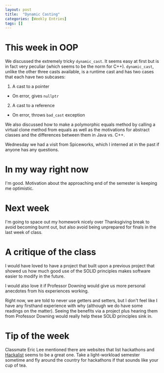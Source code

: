 ```yaml
---
layout: post
title:  "Dynamic Casting"
categories: [Weekly Entries]
tags: []
---
```

# This week in OOP

We discussed the extremely tricky `dynamic_cast`. It seems easy at first but is in fact very peculiar (which seems to be the norm for C++). `dynamic_cast`, unlike the other three casts available, is a runtime cast and has two cases that each have two subcases:

1. A cast to a pointer
* On error, gives `nullptr`
2. A cast to a reference
* On error, throws `bad_cast` exception

We also discussed how to make a polymorphic equals method by calling a virtual clone method from equals as well as the motivations for abstract classes and the differences between them in Java vs. C++.

Wednesday we had a visit from Spiceworks, which I interned at in the past if anyone has any questions.

# In my way right now

I'm good. Motivation about the approaching end of the semester is keeping me optimistic.

# Next week

I'm going to space out my homework nicely over Thanksgiving break to avoid becoming burnt out, but also avoid being unprepared for finals in the last week of class.

# A critique of the class

I would have loved to have a project that built upon a previous project that showed us how much good use of the SOLID principles makes software easier to modify in the future.

I would also love it if Professor Downing would give us more personal anecdotes from his experiences working.

Right now, we are told to never use getters and setters, but I don't feel like I have any firsthand experience with why (although we do have some readings on the matter). Seeing the benefits via a project plus hearing them from Professor Downing would really help these SOLID principles sink in.

# Tip of the week

Classmate Eric Lee mentioned there are websites that list hackathons and [Hackalist](https://www.hackalist.org/) seems to be a great one. Take a light-workload semester sometime and fly around the country for hackathons if that sounds like your cup of tea.